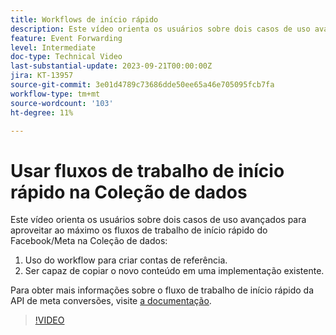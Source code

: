 ```yaml
---
title: Workflows de início rápido
description: Este vídeo orienta os usuários sobre dois casos de uso avançados para aproveitar ao máximo os fluxos de trabalho de início rápido do Facebook/Meta na coleção de dados.
feature: Event Forwarding
level: Intermediate
doc-type: Technical Video
last-substantial-update: 2023-09-21T00:00:00Z
jira: KT-13957
source-git-commit: 3e01d4789c73686dde50ee65a46e705095fcb7fa
workflow-type: tm+mt
source-wordcount: '103'
ht-degree: 11%

---
```


# Usar fluxos de trabalho de início rápido na Coleção de dados


Este vídeo orienta os usuários sobre dois casos de uso avançados para aproveitar ao máximo os fluxos de trabalho de início rápido do Facebook/Meta na Coleção de dados:

1. Uso do workflow para criar contas de referência. 
1. Ser capaz de copiar o novo conteúdo em uma implementação existente.

Para obter mais informações sobre o fluxo de trabalho de início rápido da API de meta conversões, visite [a documentação](https://experienceleague.adobe.com/docs/experience-platform/tags/extensions/server/meta/overview.html?lang=pt-BR#quick-start).

>[!VIDEO](https://video.tv.adobe.com/v/3424501?learn=on)




